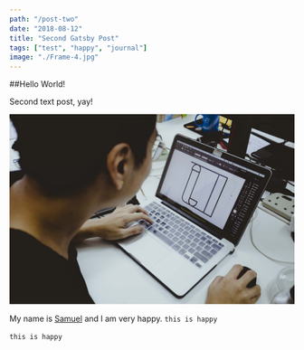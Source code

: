 ```yaml
---
path: "/post-two"
date: "2018-08-12"
title: "Second Gatsby Post"
tags: ["test", "happy", "journal"]
image: "./Frame-4.jpg"
---
```


##Hello World!

Second text post, yay!

![](./IMG_5268.jpg)

My name is [Samuel](http://www.facebook.com) and I am very happy. `this is happy`

`this is happy`
